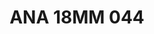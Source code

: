 ---
title: ANA 18MM 044
date: 
draft: false

# descripcion
description : Anillo de plata 925 y nácar. Modelo en blanco

materials: Plata 925

color: 

dimensions: 18mm diámetro

code: 05-29-1310

type: "Anillos"

categories: []

price: $15.760,00

price_eftvo: $13.400,00

# Images
# first image will be shown in the product page
images:
  # - image: "images/path_to_image"
  # La ubicacion de las imagenes es imagenes/Anillos/Anillos.Nácar/05-29-1310-ana-18mm-044
  - image: "./images/anillos/nácar/05-29-1310-ana-18mm-044.jpg"
---